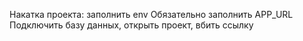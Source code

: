 Накатка проекта:
заполнить env
Обязательно заполнить APP_URL
Подключить базу данных, открыть проект, вбить ссылку
